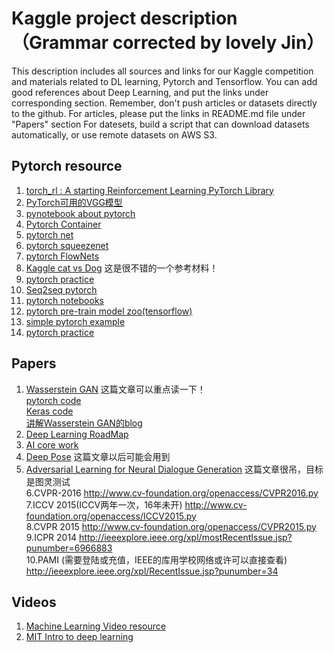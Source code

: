 # Kaggle project description（Grammar corrected by lovely Jin）
This description includes all sources and links for our Kaggle competition and materials related to DL learning, Pytorch and Tensorflow. 
You can add good references about Deep Learning, and put the links under corresponding section.
Remember, don't push articles or datasets directly to the github.
For articles, please put the links in README.md file under "Papers" section
For datesets, build a script that can download datasets automatically, or use remote datasets on AWS S3.


## Pytorch resource

1. [torch_rl : A starting Reinforcement Learning PyTorch Library](https://github.com/ludc/rl)
2. [PyTorch可用的VGG模型](https://github.com/jcjohnson/pytorch-vgg)
3. [pynotebook about pytorch](https://github.com/pytorch)
4. [Pytorch Container](https://github.com/amdegroot/pytorch-containers)
5. [pytorch net](https://github.com/pytorch/tnt)
6. [pytorch squeezenet](https://github.com/gsp-27/pytorch_Squeezenet)
7. [pytorch FlowNets](https://github.com/ClementPinard/FlowNetPytorch)
8. [Kaggle cat vs Dog](https://github.com/desimone/pytorch-cat-vs-dogs) 这是很不错的一个参考材料！
9. [pytorch practice](https://github.com/napsternxg/pytorch-practice)
10. [Seq2seq pytorch](https://github.com/popol1991/seq2seq-pytorch-example)
11. [pytorch notebooks](https://github.com/thomlake/pytorch-notebooks)
12. [pytorch pre-train model zoo(tensorflow)](https://github.com/Cadene/tensorflow-model-zoo.torch)
13. [simple pytorch example](https://github.com/jcjohnson/pytorch-examples)
14. [pytorch practice](https://github.com/spro/practical-pytorch)



## Papers

1. [Wasserstein GAN](https://arxiv.org/abs/1701.07875) 这篇文章可以重点读一下！   
   [pytorch code](https://gist.github.com/soumith/71995cecc5b99cda38106ad64503cee3)     
   [Keras code](https://github.com/tdeboissiere/DeepLearningImplementations/tree/master/WassersteinGAN)   
   [讲解Wasserstein GAN的blog](http://mp.weixin.qq.com/s/zSKUpVpnHSbfY82cTKmPfQ)
2. [Deep Learning RoadMap](https://github.com/songrotek/Deep-Learning-Papers-Reading-Roadmap)
3. [AI core work](https://github.com/ceobillionaire/WHAT-AI-CAN-DO-FOR-YOU)
4. [Deep Pose](https://github.com/mitmul/deeppose) 这篇文章以后可能会用到
5. [Adversarial Learning for Neural Dialogue Generation](https://arxiv.org/pdf/1701.06547.pdf) 这篇文章很吊，目标是图灵测试  
6.CVPR-2016 http://www.cv-foundation.org/openaccess/CVPR2016.py  
7.ICCV 2015(ICCV两年一次，16年未开) http://www.cv-foundation.org/openaccess/ICCV2015.py  
8.CVPR 2015 http://www.cv-foundation.org/openaccess/CVPR2015.py  
9.ICPR 2014 http://ieeexplore.ieee.org/xpl/mostRecentIssue.jsp?punumber=6966883  
10.PAMI (需要登陆或充值，IEEE的库用学校网络或许可以直接查看) http://ieeexplore.ieee.org/xpl/RecentIssue.jsp?punumber=34


## Videos

1. [Machine Learning Video resource](https://hackmd.io/MYJgbArAjMYgtABilAnPALCgzPARgBwAmBmAZhsBAYnqhntkA===?view)
2. [MIT Intro to deep learning](http://weibo.wbdacdn.com/url/t/RxuOhKQ/)


